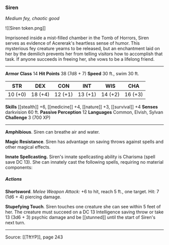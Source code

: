 ### Siren
_Medium fey, chaotic good_

![[Siren token.png]]

Imprisoned inside a mist-filled chamber in the Tomb of Horrors, Siren serves as evidence of Acererak's heartless sense of humor. This mysterious fey creature yearns to be released, but an enchantment laid on her by the demilich prevents her from telling visitors how to accomplish that task. If anyone succeeds in freeing her, she vows to be a lifelong friend.



---

**Armor Class** 14
**Hit Points** 38 (7d8 + 7)
**Speed** 30 ft., swim 30 ft.

| STR     | DEX     | CON     | INT     | WIS     | CHA     |
|---------|---------|---------|---------|---------|---------|
| 10 (+0) | 18 (+4) | 12 (+1) | 13 (+1) | 14 (+2) | 16 (+3) |

**Skills** [[stealth]] +6, [[medicine]] +4, [[nature]] +3, [[survival]] +4
**Senses** darkvision 60 ft.
**Passive Perception** 12
**Languages** Common, Elvish, Sylvan
**Challenge** 3 (700 XP)

---

**Amphibious**. Siren can breathe air and water.

**Magic Resistance**. Siren has advantage on saving throws against spells and other magical effects.

**Innate Spellcasting.** Siren's innate spellcasting ability is Charisma (spell save DC 13). She can innately cast the following spells, requiring no material components:

##### Actions
**Shortsword**. _Melee Weapon Attack:_ +6 to hit, reach 5 ft., one target. Hit: 7 (1d6 + 4) piercing damage.

**Stupefying Touch**. Siren touches one creature she can see within 5 feet of her. The creature must succeed on a DC 13 Intelligence saving throw or take 13 (3d6 + 3) psychic damage and be [[stunned]] until the start of Siren's next turn.


---

Source: [[TftYP]], page 243